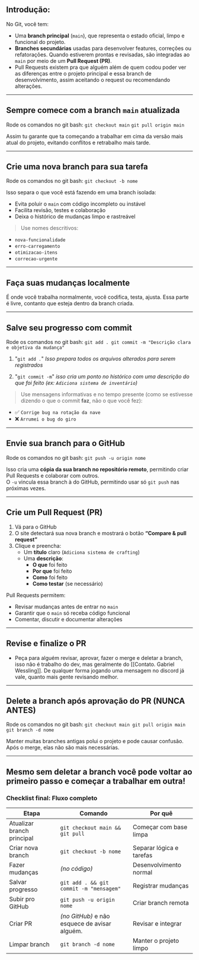 ## Introdução:
No Git, você tem:
- Uma **branch principal** (`main`), que representa o estado oficial, limpo e funcional do projeto.
- **Branches secundárias** usadas para desenvolver features, correções ou refatorações. Quando estiverem prontas e revisadas, são integradas ao `main` por meio de um **Pull Request (PR)**.
- Pull Requests existem pra que alguém além de quem codou poder ver as diferenças entre o projeto principal e essa branch de desenvolvimento, assim aceitando o request ou recomendando alterações.
---
## Sempre comece com a branch `main` atualizada

Rode os comandos no git bash:
`git checkout main`
`git pull origin main`

Assim tu garante que ta começando a trabalhar em cima da versão mais atual do projeto, evitando conflitos e retrabalho mais tarde.

---
## Crie uma nova branch para sua tarefa

Rode os comandos no git bash:
`git checkout -b nome`

Isso separa o que você está fazendo em uma branch isolada:
- Evita poluir o `main` com código incompleto ou instável
- Facilita revisão, testes e colaboração
- Deixa o histórico de mudanças limpo e rastreável

> Use nomes descritivos:
- `nova-funcionalidade`
- `erro-carregamento`
- `otimizacao-itens`
- `correcao-urgente`
---
## Faça suas mudanças localmente
É onde você trabalha normalmente, você codifica, testa, ajusta. Essa parte é livre, contanto que esteja dentro da branch criada.

---
## Salve seu progresso com commit

Rode os comandos no git bash:
`git add . git commit -m "Descrição clara e objetiva da mudança"`

1. "`git add .`"
*Isso prepara todos os arquivos alterados para serem registrados*

2. "`git commit -m`"
*isso cria um ponto no histórico com uma descrição do que foi feito (ex: `Adiciona sistema de inventário`)*

> Use mensagens informativas e no tempo presente (como se estivesse dizendo o que o commit **faz**, não o que você fez):

- ✅ `Corrige bug na rotação da nave`
- ❌ `Arrumei o bug do giro`
---
## Envie sua branch para o GitHub

Rode os comandos no git bash:
`git push -u origin nome`

Isso cria uma **cópia da sua branch no repositório remoto**, permitindo criar Pull Requests e colaborar com outros.  
O `-u` vincula essa branch à do GitHub, permitindo usar só `git push` nas próximas vezes.

---
## Crie um Pull Request (PR)
1. Vá para o GitHub
2. O site detectará sua nova branch e mostrará o botão **“Compare & pull request”**
3. Clique e preencha:
    - Um **título** claro (`Adiciona sistema de crafting`)
    - Uma **descrição**:
	    - **O que** foi feito
		- **Por que** foi feito
		- **Como** foi feito
		- **Como testar** (se necessário)

Pull Requests permitem:
- Revisar mudanças antes de entrar no `main`
- Garantir que o `main` só receba código funcional
- Comentar, discutir e documentar alterações
---
## Revise e finalize o PR

- Peça para alguém revisar, aprovar, fazer o merge e deletar a branch, isso não é trabalho do dev, mas geralmente do [[Contato. Gabriel Wessling]]. De qualquer forma jogando uma mensagem no discord já vale, quanto mais gente revisando melhor.
---
## Delete a branch após aprovação do PR (NUNCA ANTES)
Rode os comandos no git bash:
`git checkout main git pull origin main`
`git branch -d nome`

Manter muitas branches antigas polui o projeto e pode causar confusão. Após o merge, elas não são mais necessárias.

---
## Mesmo sem deletar a branch você pode voltar ao primeiro passo e começar a trabalhar em outra!

### Checklist final: Fluxo completo

| Etapa                      | Comando                                       | Por quê                  |
| -------------------------- | --------------------------------------------- | ------------------------ |
| Atualizar branch principal | `git checkout main && git pull`               | Começar com base limpa   |
| Criar nova branch          | `git checkout -b nome`                        | Separar lógica e tarefas |
| Fazer mudanças             | _(no código)_                                 | Desenvolvimento normal   |
| Salvar progresso           | `git add . && git commit -m "mensagem"`       | Registrar mudanças       |
| Subir pro GitHub           | `git push -u origin nome`                     | Criar branch remota      |
| Criar PR                   | _(no GitHub)_ e não esquece de avisar alguém. | Revisar e integrar       |
| Limpar branch              | `git branch -d nome`                          | Manter o projeto limpo   |
